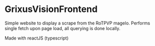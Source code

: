 # GrixusVisionFrontend

Simple website to display a scrape from the RoTPVP magelo. Performs single fetch upon page load, all querying is done locally.

Made with reactJS (typescript)

